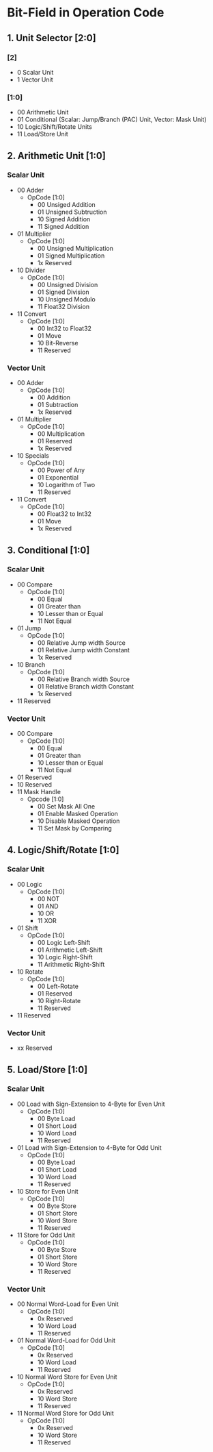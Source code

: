# Bit-Field in Operation Code

## 1. Unit Selector [2:0]
### [2]
- 0		Scalar Unit
- 1		Vector Unit

### [1:0]
- 00		Arithmetic Unit
- 01		Conditional (Scalar: Jump/Branch (PAC) Unit, Vector: Mask Unit)
- 10		Logic/Shift/Rotate Units
- 11		Load/Store Unit


## 2. Arithmetic Unit [1:0]
### Scalar Unit
- 00		Adder
    - OpCode [1:0]
	    - 00		Unsiged Addition
	    - 01		Unsigned Subtruction
	    - 10		Signed Addition
	    - 11		Signed Addition
- 01		Multiplier
    - OpCode [1:0]
	    - 00		Unsigned Multiplication
	    - 01		Signed Multiplication
	    - 1x		Reserved
- 10		Divider
	- OpCode [1:0]
		- 00		Unsigned Division
		- 01		Signed Division
		- 10		Unsigned Modulo
		- 11		Float32 Division
- 11		Convert
	- OpCode [1:0]
	    - 00		Int32 to Float32
	    - 01		Move
	    - 10		Bit-Reverse
	    - 11		Reserved
### Vector Unit
- 00		Adder
	- OpCode [1:0]
	    - 00		Addition
	    - 01		Subtraction
        - 1x		Reserved
- 01		Multiplier
	- OpCode [1:0]
	    - 00		Multiplication
	    - 01		Reserved
	    - 1x		Reserved
- 10		Specials
	- OpCode [1:0]
	    - 00		Power of Any
	    - 01		Exponential
	    - 10		Logarithm of Two
	    - 11		Reserved
- 11		Convert
	- OpCode [1:0]
	    - 00		Float32 to Int32
	    - 01		Move
	    - 1x		Reserved

## 3. Conditional	[1:0]
### Scalar Unit
- 00		Compare
	- OpCode [1:0]
	    - 00		Equal
	    - 01		Greater than
	    - 10		Lesser than or Equal
	    - 11		Not Equal
- 01		Jump
	- OpCode [1:0]
	    - 00		Relative Jump width Source
	    - 01		Relative Jump width Constant
	    - 1x		Reserved
- 10		Branch
	- OpCode [1:0]
	    - 00		Relative Branch width Source
	    - 01		Relative Branch width Constant
	    - 1x		Reserved
- 11		Reserved

### Vector Unit
- 00		Compare
	- OpCode [1:0]
	    - 00		Equal
	    - 01		Greater than
	    - 10		Lesser than or Equal
	    - 11		Not Equal
- 01		Reserved
- 10		Reserved
- 11		Mask Handle
    - Opcode [1:0]
	    - 00 Set Mask All One
		- 01 Enable Masked Operation
		- 10 Disable Masked Operation
		- 11 Set Mask by Comparing


## 4. Logic/Shift/Rotate [1:0]
### Scalar Unit
- 00		Logic
	- OpCode [1:0]
	    - 00		NOT
	    - 01		AND
	    - 10		OR
	    - 11		XOR
- 01		Shift
	- OpCode [1:0]
	    - 00		Logic Left-Shift
	    - 01		Arithmetic Left-Shift
	    - 10		Logic Right-Shift
	    - 11		Arithmetic Right-Shift
- 10		Rotate
    - OpCode [1:0]
	    - 00		Left-Rotate
	    - 01		Reserved
	    - 10		Right-Rotate
	    - 11		Reserved
- 11		Reserved

### Vector Unit
- xx		Reserved


## 5. Load/Store [1:0]
### Scalar Unit
- 00		Load with Sign-Extension to 4-Byte for Even Unit
    - OpCode	[1:0]
	    - 00		Byte Load
	    - 01		Short Load
	    - 10		Word Load
	    - 11		Reserved
- 01		Load with Sign-Extension to 4-Byte for Odd Unit
	- OpCode	[1:0]
	    - 00		Byte Load
	    - 01		Short Load
	    - 10		Word Load
	    - 11		Reserved
- 10		Store for Even Unit
    - OpCode	[1:0]
	    - 00		Byte Store
	    - 01		Short Store
	    - 10		Word Store
	    - 11		Reserved
- 11		Store for Odd Unit
	- OpCode	[1:0]
	    - 00		Byte Store
	    - 01		Short Store
	    - 10		Word Store
	    - 11		Reserved

### Vector Unit
- 00		Normal Word-Load for Even Unit
	- OpCode	[1:0]
	    - 0x		Reserved
	    - 10		Word Load
	    - 11		Reserved
- 01		Normal Word-Load for Odd Unit
	- OpCode	[1:0]
	    - 0x		Reserved
	    - 10		Word Load
	    - 11		Reserved
- 10		Normal Word Store for Even Unit
    - OpCode	[1:0]
	    - 0x		Reserved
	    - 10		Word Store
	    - 11		Reserved
- 11		Normal Word Store for Odd Unit
    - OpCode	[1:0]
	    - 0x		Reserved
	    - 10		Word Store
	    - 11		Reserved
